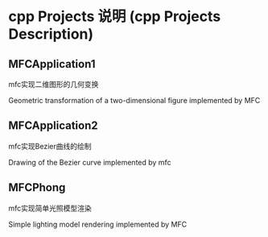 
# cpp Projects 说明 (cpp Projects Description)

## MFCApplication1

mfc实现二维图形的几何变换

Geometric transformation of a two-dimensional figure implemented by MFC

## MFCApplication2

mfc实现Bezier曲线的绘制

Drawing of the Bezier curve implemented by mfc

## MFCPhong

mfc实现简单光照模型渲染

Simple lighting model rendering implemented by MFC

